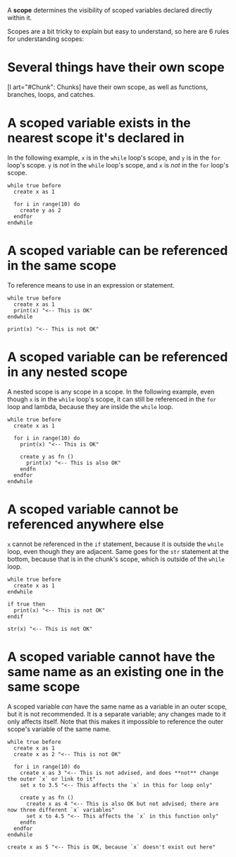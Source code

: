A **scope** determines the visibility of scoped variables declared directly within it.

Scopes are a bit tricky to explain but easy to understand, so here are 6 rules for understanding scopes:

# Several things have their own scope

[l art="#Chunk": Chunks] have their own scope, as well as functions, branches, loops, and catches.

# A scoped variable exists in the nearest scope it's declared in

In the following example, `x` is in the `while` loop's scope, and `y` is in the `for` loop's scope. `y` is *not* in the `while` loop's scope, and `x` is *not* in the `for` loop's scope.

```nanoscript
while true before
  create x as 1

  for i in range(10) do
    create y as 2
  endfor
endwhile
```

# A scoped variable can be referenced in the same scope

To reference means to use in an expression or statement.

```nanoscript
while true before
  create x as 1
  print(x) "<-- This is OK"
endwhile

print(x) "<-- This is not OK"
```

# A scoped variable can be referenced in any nested scope

A nested scope is any scope in a scope. In the following example, even though `x` is in the `while` loop's scope, it can still be referenced in the `for` loop and lambda, because they are inside the `while` loop.

```nanoscript
while true before
  create x as 1

  for i in range(10) do
    print(x) "<-- This is OK"

    create y as fn ()
      print(x) "<-- This is also OK"
    endfn
  endfor
endwhile
```

# A scoped variable cannot be referenced anywhere else

`x` cannot be referenced in the `if` statement, because it is outside the `while` loop, even though they are adjacent. Same goes for the `str` statement at the bottom, because that is in the chunk's scope, which is outside of the `while` loop.

```nanoscript
while true before
  create x as 1
endwhile

if true then
  print(x) "<-- This is not OK"
endif

str(x) "<-- This is not OK"
```

# A scoped variable cannot have the same name as an existing one in the same scope

A scoped variable *can* have the same name as a variable in an outer scope, but it is not recommended. It is a separate variable; any changes made to it only affects itself. Note that this makes it impossible to reference the outer scope's variable of the same name.

```nanoscript
while true before
  create x as 1
  create x as 2 "<-- This is not OK"

  for i in range(10) do
    create x as 3 "<-- This is not advised, and does **not** change the outer `x` or link to it"
    set x to 3.5 "<-- This affects the `x` in this for loop only"

    create y as fn ()
      create x as 4 "<-- This is also OK but not advised; there are now three different `x` variables"
      set x to 4.5 "<-- This affects the `x` in this function only"
    endfn
  endfor
endwhile

create x as 5 "<-- This is OK, because `x` doesn't exist out here"
```
